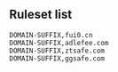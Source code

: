 ## Ruleset list

```
DOMAIN-SUFFIX,fui0.cn
DOMAIN-SUFFIX,adlefee.com
DOMAIN-SUFFIX,ztsafe.com
DOMAIN-SUFFIX,ggsafe.com
```
